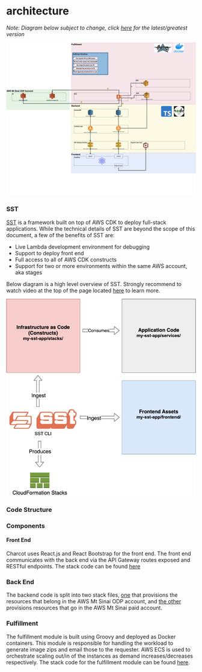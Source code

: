 # architecture

_Note: Diagram below subject to change,
click [here](https://drive.google.com/file/d/186kz3Zlz_FbDa1xWUFU0tDz_yZHA2e2d/view?usp=sharing) for the latest/greatest
version_

![charcot-arch](../img/charcot-arch.jpg)

### SST

[SST](https://docs.sst.dev/what-is-sst) is a framework built on top of AWS CDK to deploy full-stack applications. While
the technical details of SST are beyond the scope of this document, a few of the benefits of SST are:

- Live Lambda development environment for debugging
- Support to deploy front end
- Full access to all of AWS CDK constructs
- Support for two or more environments within the same AWS account, aka stages

Below diagram is a high level overview of SST. Strongly recommend to watch video at the top of the page
located [here](https://docs.sst.dev/what-is-sst) to learn more.

![](../img/sst-overview.jpg)

### Code Structure

### Components

#### Front End

Charcot uses React.js and React Bootstrap for the front end. The front end communicates with the back end via the API
Gateway routes exposed and RESTful endpoints. The stack code can be found [here](../../stacks/FrontEndStack.ts)

### Back End

The backend code is split into two stack files, [one](../../stacks/BackEndOdpStack.ts) that provisions the resources
that belong in the AWS Mt Sinai ODP account, and [the other](../../stacks/BackEndPaidAccountStack.ts) provisions
resources that go in the AWS Mt Sinai paid account.

### Fulfillment

The fulfillment module is built using Groovy and deployed as Docker containers. This module is responsible for handling
the workload to generate image zips and email those to the requester. AWS ECS is used to orchestrate scaling out/in of
the instances as demand increases/decreases respectively.
The stack code for the fulfillment module can be found [here](../../stacks/FulfillmentStack.ts).
